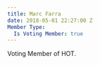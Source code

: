 ```yaml
---
title: Marc Farra
date: 2018-05-01 22:27:00 Z
Member Type:
  Is Voting Member: true
---
```


Voting Member of HOT.